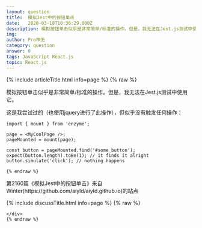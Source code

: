 ```yaml
---
layout: question
title:  模拟Jest中的按钮单击
date:   2020-03-18T10:36:29.000Z
description: 模拟按钮单击似乎是非常简单/标准的操作。但是，我无法在Jest.js测试中使用它。这是我尝试过的（也使用jquery进行了此操作），但似乎没有触发任何...
img: 
author: Pro神无
category: question
answer: 0
tags: JavaScript React.js
topic: React.js
---
```

<div class="article-root">
  <div class="article">
    {% include articleTitle.html info=page %}
    {% raw %}
    <div class="article-content"><p><font style="vertical-align: inherit;"><font style="vertical-align: inherit;">模拟按钮单击似乎是非常简单/标准的操作。</font><font style="vertical-align: inherit;">但是，我无法在Jest.js测试中使用它。</font></font></p>

<p><font style="vertical-align: inherit;"><font style="vertical-align: inherit;">这是我尝试过的（也使用jquery进行了此操作），但似乎没有触发任何操作：</font></font></p>

<pre><code>import { mount } from 'enzyme';<font></font>
<font></font>
page = &lt;MyCoolPage /&gt;;<font></font>
pageMounted = mount(page);<font></font>
<font></font>
const button = pageMounted.find('#some_button');<font></font>
expect(button.length).toBe(1); // it finds it alright<font></font>
button.simulate('click'); // nothing happens<font></font>
</code></pre></div>
    {% endraw %}
  </div>
  <p class="winter_mark">第2160篇《模拟Jest中的按钮单击》来自Winter(https://github.com/aiyld/aiyld.github.io)的站点</p>
  <div class="discuss-wrapper">
    {% include discussTitle.html info=page %}
    {% raw %}
    <div class="discuss-list">
    
    </div>
    {% endraw %}
  </div>
<div>
